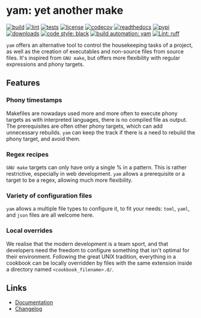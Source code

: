# yam: yet another make

[![build][build_badge]][build_url]
[![lint][lint_badge]][lint_url]
[![tests][test_badge]][test_url]
[![license][licence_badge]][licence_url]
[![codecov][codecov_badge]][codecov_url]
[![readthedocs][readthedocs_badge]][readthedocs_url]
[![pypi][pypi_badge]][pypi_url]
[![downloads][pepy_badge]][pepy_url]
[![code style: black][black_badge]][black_url]
[![build automation: yam][yam_badge]][yam_url]
[![Lint: ruff][ruff_badge]][ruff_url]

`yam` offers an alternative tool to control the housekeeping tasks of a project,
as well as the creation of executables and non-source files from source files. It's
inspired from `GNU make`, but offers more flexibility with regular expressions
and phony targets.

## Features

### Phony timestamps

Makefiles are nowadays used more and more often to execute phony targets as with
interpreted languages, there is no compiled file as output. The prerequisites are
often other phony targets, which can add unnecessary rebuilds. `yam` can keep the
track if there is a need to rebuild the phony target, and avoid them.

### Regex recipes

`GNU make` targets can only have only a single % in a pattern. This is rather restrictive,
especially in web development. `yam` allows a prerequisite or a target to be a regex,
allowing much more flexibility.

### Variety of configuration files

`yam` allows a multiple file types to configure it, to fit your needs: `toml`, `yaml`,
and `json` files are all welcome here.

### Local overrides

We realise that the modern development is a team sport, and that developers need the
freedom to configure something that isn't optimal for their environment. Following the
great UNIX tradition, everything in a cookbook can be locally overridden by files with
the same extension inside a directory named `<cookbook_filename>.d/`.

## Links

-   [Documentation]
-   [Changelog]

[build_badge]: https://github.com/spapanik/yamk/actions/workflows/build.yml/badge.svg
[build_url]: https://github.com/spapanik/yamk/actions/workflows/build.yml
[lint_badge]: https://github.com/spapanik/yamk/actions/workflows/lint.yml/badge.svg
[lint_url]: https://github.com/spapanik/yamk/actions/workflows/lint.yml
[test_badge]: https://github.com/spapanik/yamk/actions/workflows/tests.yml/badge.svg
[test_url]: https://github.com/spapanik/yamk/actions/workflows/tests.yml
[licence_badge]: https://img.shields.io/pypi/l/yamk
[licence_url]: https://cloninator.readthedocs.io/en/stable/LICENSE/
[codecov_badge]: https://codecov.io/github/spapanik/yamk/graph/badge.svg?token=Q20F84BW72
[codecov_url]: https://codecov.io/github/spapanik/yamk
[readthedocs_badge]: https://readthedocs.org/projects/yamk/badge/?version=latest
[readthedocs_url]: https://yamk.readthedocs.io/en/latest/
[pypi_badge]: https://img.shields.io/pypi/v/yamk
[pypi_url]: https://pypi.org/project/yamk
[pepy_badge]: https://pepy.tech/badge/yamk
[pepy_url]: https://pepy.tech/project/yamk
[black_badge]: https://img.shields.io/badge/code%20style-black-000000.svg
[black_url]: https://github.com/psf/black
[yam_badge]: https://img.shields.io/badge/build%20automation-yamk-success
[yam_url]: https://github.com/spapanik/yamk
[ruff_badge]: https://img.shields.io/endpoint?url=https://raw.githubusercontent.com/charliermarsh/ruff/main/assets/badge/v1.json
[ruff_url]: https://github.com/charliermarsh/ruff
[Documentation]: https://yamk.readthedocs.io/en/stable/
[Changelog]: https://yamk.readthedocs.io/en/stable/CHANGELOG/
[Project Euler]: https://projecteuler.net/
[leetcode]: https://leetcode.com/
[topcoder]: https://www.topcoder.com/
